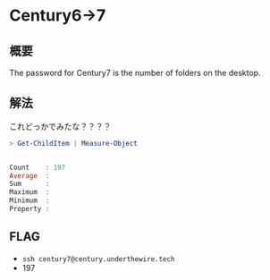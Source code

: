 # Century6->7

## 概要

The password for Century7 is the number of folders on the desktop.

## 解法

これどっかでみたな？？？？

```Powershell
> Get-ChildItem | Measure-Object


Count    : 197
Average  :
Sum      :
Maximum  :
Minimum  :
Property :
```

## FLAG

- `ssh century7@century.underthewire.tech`
- 197